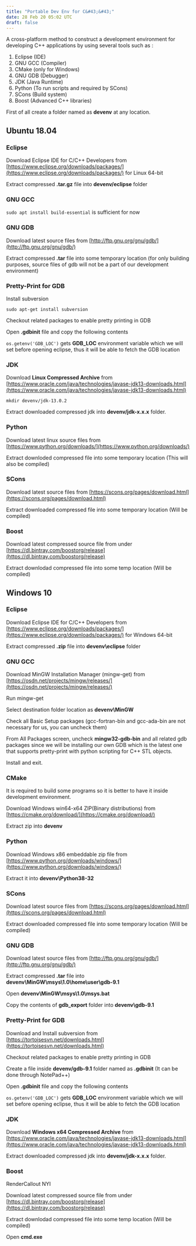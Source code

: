 ```yaml
---
title: "Portable Dev Env for C&#43;&#43;"
date: 28 Feb 20 05:02 UTC
draft: false
---
```


A cross-platform method to construct a development environment for developing C++ applications by using several tools such as :

1. Eclipse (IDE)
2. GNU GCC (Compiler)
3. CMake (only for Windows)
4. GNU GDB (Debugger)
5. JDK (Java Runtime)
6. Python (To run scripts and required by SCons)
7. SCons (Build system)
8. Boost (Advanced C++ libraries)

First of all create a folder named as **devenv** at any location.

## Ubuntu 18.04

### Eclipse

Download Eclipse IDE for C/C++ Developers from [https://www.eclipse.org/downloads/packages/](https://www.eclipse.org/downloads/packages/) for Linux 64-bit

Extract compressed **.tar.gz** file into **devenv/eclipse** folder

### GNU GCC

`sudo apt install build-essential` is sufficient for now

### GNU GDB

Download latest source files from [http://ftp.gnu.org/gnu/gdb/](http://ftp.gnu.org/gnu/gdb/)

Extract compressed **.tar** file into some temporary location (for only building purposes, source files of gdb will not be a part of our development environment)

### Pretty-Print for GDB

Install subversion

`sudo apt-get install subversion`

Checkout related packages to enable pretty printing in GDB

Open **.gdbinit** file and copy the following contents

`os.getenv('GDB_LOC')` gets **GDB_LOC** environment variable which we will set before opening eclipse, thus it will be able to fetch the GDB location

### JDK

Download **Linux Compressed Archive** from [https://www.oracle.com/java/technologies/javase-jdk13-downloads.html](https://www.oracle.com/java/technologies/javase-jdk13-downloads.html)

`mkdir devenv/jdk-13.0.2`

Extract downloaded compressed jdk into **devenv/jdk-x.x.x** folder.

### Python

Download latest linux source files from [https://www.python.org/downloads/](https://www.python.org/downloads/)

Extract downloded compressed file into some temporary location (This will also be compiled)

### SCons

Download latest source files from [https://scons.org/pages/download.html](https://scons.org/pages/download.html)

Extract downloaded compressed file into some temporary location (Will be compiled)

### Boost

Download latest compressed source file from under [https://dl.bintray.com/boostorg/release](https://dl.bintray.com/boostorg/release)

Extract downlodad compressed file into some temp location (Will be compiled)

## Windows 10

### Eclipse

Download Eclipse IDE for C/C++ Developers from [https://www.eclipse.org/downloads/packages/](https://www.eclipse.org/downloads/packages/) for Windows 64-bit

Extract compressed **.zip** file into **devenv\eclipse** folder

### GNU GCC

Download MinGW Installation Manager (mingw-get) from [https://osdn.net/projects/mingw/releases/](https://osdn.net/projects/mingw/releases/)

Run mingw-get

Select destination folder location as **devenv\MinGW**

Check all Basic Setup packages (gcc-fortran-bin and gcc-ada-bin are not necessary for us, you can uncheck them)

From All Packages screen, uncheck **mingw32-gdb-bin** and all related gdb packages since we will be installing our own GDB which is the latest one that supports pretty-print with python scripting for C++ STL objects.

Install and exit.

### CMake

It is required to build some programs so it is better to have it inside development environment.

Download Windows win64-x64 ZIP(Binary distributions) from [https://cmake.org/download/](https://cmake.org/download/)

Extract zip into **devenv**

### Python

Download Windows x86 embeddable zip file from [https://www.python.org/downloads/windows/](https://www.python.org/downloads/windows/)

Extract it into **devenv\Python38-32**

### SCons

Download latest source files from [https://scons.org/pages/download.html](https://scons.org/pages/download.html)

Extract downloaded compressed file into some temporary location (Will be compiled)

### GNU GDB

Download latest source files from [http://ftp.gnu.org/gnu/gdb/](http://ftp.gnu.org/gnu/gdb/)

Extract compressed **.tar** file into **devenv\MinGW\msys\1.0\home\user\gdb-9.1**

Open **devenv\MinGW\msys\1.0\msys.bat**

Copy the contents of **gdb_export** folder into **devenv\gdb-9.1**

### Pretty-Print for GDB

Download and Install subversion from [https://tortoisesvn.net/downloads.html](https://tortoisesvn.net/downloads.html)

Checkout related packages to enable pretty printing in GDB

Create a file inside **devenv/gdb-9.1** folder named as **.gdbinit** (It can be done through NotePad++)

Open **.gdbinit** file and copy the following contents

`os.getenv('GDB_LOC')` gets **GDB_LOC** environment variable which we will set before opening eclipse, thus it will be able to fetch the GDB location

### JDK

Download **Windows x64 Compressed Archive** from [https://www.oracle.com/java/technologies/javase-jdk13-downloads.html](https://www.oracle.com/java/technologies/javase-jdk13-downloads.html)

Extract downloaded compressed jdk into **devenv/jdk-x.x.x** folder.

### Boost

RenderCallout NYI

Download latest compressed source file from under [https://dl.bintray.com/boostorg/release](https://dl.bintray.com/boostorg/release)

Extract downlodad compressed file into some temp location (Will be compiled)

Open **cmd.exe**